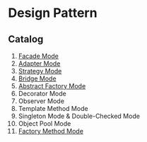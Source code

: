 # Design Pattern

## Catalog
 1. [Facade Mode](https://github.com/SingleCheng/DesignPattern/tree/feature-facade-mode/samples/FacadeMode)
 2. [Adapter Mode](https://github.com/SingleCheng/DesignPattern/tree/master/samples/FacadeMode)
 3. [Strategy Mode](https://github.com/SingleCheng/DesignPattern/tree/master/samples/StrategyMode)
 4. [Bridge Mode](https://github.com/SingleCheng/DesignPattern/tree/master/samples/BridgeMode)
 5. [Abstract Factory Mode](https://github.com/SingleCheng/DesignPattern/tree/master/samples/AbstractFactoryMode)
 6. Decorator Mode
 7. Observer Mode
 8. Template Method Mode
 9. Singleton Mode & Double-Checked Mode
 10. Object Pool Mode
 11. [Factory Method Mode](https://github.com/SingleCheng/DesignPattern/tree/master/samples/FactoryMethodMode)